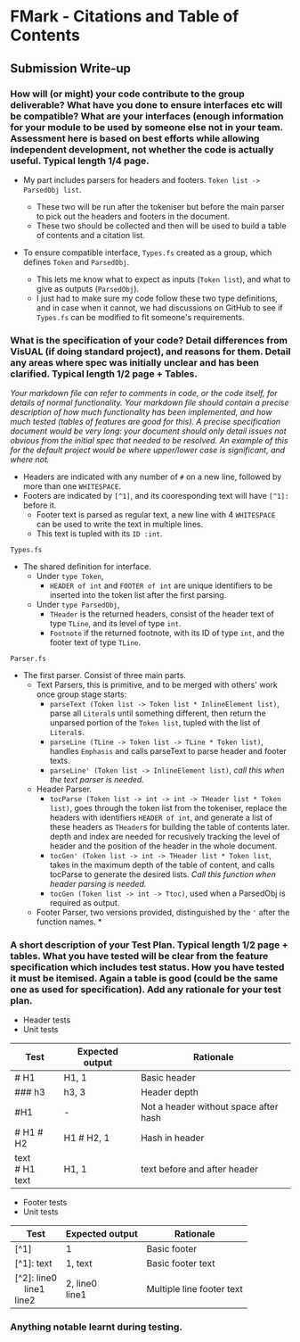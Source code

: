 # FMark - Citations and Table of Contents

## Submission Write-up

### How will (or might) your code contribute to the group deliverable? What have you done to ensure interfaces etc will be compatible? What are your interfaces (enough information for your module to be used by someone else not in your team. Assessment here is based on best efforts while allowing independent development, not whether the code is actually useful. Typical length 1/4 page.

* My part includes parsers for headers and footers. `Token list -> ParsedObj list`.
  * These two will be run after the tokeniser but before the main parser to pick out the headers and footers in the document.
  * These two should be collected and then will be used to build a table of contents and a citation list.
 
* To ensure compatible interface, `Types.fs` created as a group, which defines `Token` and `ParsedObj`.
  * This lets me know what to expect as inputs (`Token list`), and what to give as outputs (`ParsedObj`).
  * I just had to make sure my code follow these two type definitions, and in case when it cannot, we had discussions on GitHub to see if `Types.fs` can be modified to fit someone's requirements.

### What is the specification of your code? Detail differences from VisUAL (if doing standard project), and reasons for them. Detail any areas where spec was initially unclear and has been clarified. Typical length 1/2 page + Tables.
_Your markdown file can refer to comments in code, or the code itself, for details of normal functionality. Your markdown file should contain a precise description of how much functionality has been implemented, and how much tested (tables of features are good for this). A precise specification document would be very long: your document should only detail issues not obvious from the initial spec that needed to be resolved. An example of this for the default project would be where upper/lower case is significant, and where not._

* Headers are indicated with any number of `#` on a new line, followed by more than one `WHITESPACE`.
* Footers are indicated by `[^1]`, and its cooresponding text will have `[^1]:` before it.
  * Footer text is parsed as regular text, a new line with 4 `WHITESPACE` can be used to write the text in multiple lines.
  * This text is tupled with its `ID :int`.
  
`Types.fs`
* The shared definition for interface.
  * Under `type Token`,
    * `HEADER of int` and `FOOTER of int` are unique identifiers to be inserted into the token list after the first parsing.
  * Under `type ParsedObj`,
    * `THeader` is the returned headers, consist of the header text of type `TLine`, and its level of type `int`.
    * `Footnote` if the returned footnote, with its ID of type `int`, and the footer text of type `TLine`.
    
`Parser.fs`
* The first parser. Consist of three main parts.
  * Text Parsers, this is primitive, and to be merged with others' work once group stage starts:
    * `parseText (Token list -> Token list * InlineElement list)`, parse all `Literal`s until something different, then return the unparsed portion of the `Token list`, tupled with the list of `Literal`s.
    * `parseLine (TLine -> Token list -> TLine * Token list)`, handles `Emphasis` and calls parseText to parse header and footer texts.
    * `parseLine' (Token list -> InlineElement list)`, _call this when the text parser is needed._
  * Header Parser.
    * `tocParse (Token list -> int -> int -> THeader list * Token list)`, goes through the token list from the tokeniser, replace the headers with identifiers `HEADER of int`, and generate a list of these headers as `THeader`s for building the table of contents later. depth and index are needed for recusively tracking the level of header and the position of the header in the whole document.
    * `tocGen' (Token list -> int -> THeader list * Token list`, takes in the maximum depth of the table of content, and calls tocParse to generate the desired lists. _Call this function when header parsing is needed._
    * `tocGen (Token list -> int -> Ttoc)`, used when a ParsedObj is required as output.
  * Footer Parser, two versions provided, distinguished by the `'` after the function names.
    *
  


### A short description of your Test Plan. Typical length 1/2 page + tables. What you have tested will be clear from the feature specification which includes test status. How you have tested it must be itemised. Again a table is good (could be the same one as used for specification). Add any rationale for your test plan.

* Header tests
 * Unit tests
 
|Test     |Expected output|Rationale           |
|---      |------         |--------            |
|# H1     |H1, 1          |Basic header        |
|### h3   |h3, 3          |Header depth        |
|#H1      | -             |Not a header without space after hash|
|# H1 # H2|H1 # H2, 1     |Hash in header      |
|text <br># H1<br> text|H1, 1|text before and after header|

* Footer tests
 * Unit tests
 
|Test     |Expected output|Rationale           |
|---      |------         |--------            |
|\[^1]    |1              |Basic footer        |
|\[^1]: text|1, text     |Basic footer text   |
|\[^2]: line0<br>&nbsp;&nbsp;&nbsp;&nbsp;line1<br>line2|2, line0<br>line1|Multiple line footer text|


### Anything notable learnt during testing.
